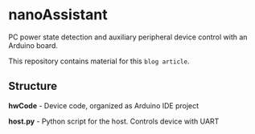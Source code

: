# nanoAssistant

PC power state detection and auxiliary peripheral device control with an Arduino board.

This repository contains material for this `blog article`.

## Structure

**hwCode** - Device code, organized as Arduino IDE project

**host.py** - Python script for the host. Controls device with UART
